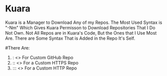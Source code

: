 # Kuara
Kuara is a Manager to Download Any of my Repos.
The Most Used Syntax is "-Nm" Which Gives Kuara Permisson to Download Repositories That I Do Not Own.
Not All Repos are in Kuara's Code, But the Ones that I Use Most Are.
There are Some Syntax That is Added in the Repo It's Self.

#There Are:
1)   : <> For Custom GitHub Repo
2)   :: <> For a Custom HTTPS Repo
3)   ::: <> For a Custom HTTP Repo

